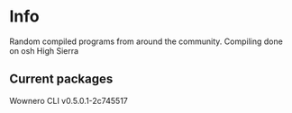 # Info  
Random compiled programs from around the community. 
Compiling done on osh High Sierra

## Current packages

Wownero CLI v0.5.0.1-2c745517
